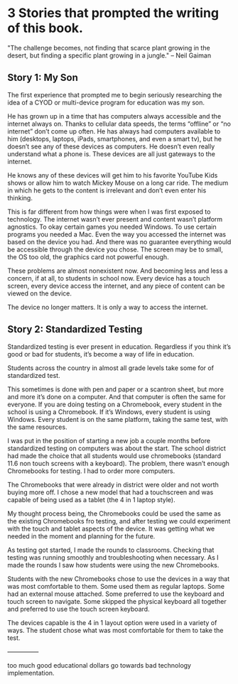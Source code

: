 # 3 Stories that prompted the writing of this book. 

"The challenge becomes, not finding that scarce plant growing in the desert, but finding a specific plant growing in a jungle." – Neil Gaiman

## Story 1: My Son
The first experience that prompted me to begin seriously researching the idea of a CYOD or multi-device program for education was my son. 

He has grown up in a time that has computers always accessible and the internet always on. Thanks to cellular data speeds, the terms “offline” or “no internet” don’t come up often. He has always had computers available to him (desktops, laptops, iPads, smartphones, and even a smart tv), but he doesn’t see any of these devices as computers. He doesn’t even really understand what a phone is. These devices are all just gateways to the internet. 

He knows any of these devices will get him to his favorite YouTube Kids shows or allow him to watch Mickey Mouse on a long car ride. The medium in which he gets to the content is irrelevant and don’t even enter his thinking. 

This is far different from how things were when I was first exposed to technology. The internet wasn’t ever present and content wasn’t platform agnostics. To okay certain games you needed Windows. To use certain programs you needed a Mac. Even the way you accessed the internet was based on the device you had. And there was no guarantee everything would be accessible through the device you chose. The screen may be to small, the OS too old, the graphics card not powerful enough.

These problems are almost nonexistent now. And becoming less and less a concern, if at all, to students in school now. Every device has a touch screen, every device access the internet, and any piece of content can be viewed on the device. 

The device no longer matters. It is only a way to access the internet. 

## Story 2: Standardized Testing 
Standardized testing is ever present in education. Regardless if you think it’s good or bad for students, it’s become a way of life in education. 

Students across the country in almost all grade levels take some for of standardized test. 

This sometimes is done with pen and paper or a scantron sheet, but more and more it’s done on a computer. And that computer is often the same for everyone. If you are doing testing on a Chromebook, every student in the school is using a Chromebook. If it’s Windows, every student is using Windows. Every student is on the same platform, taking the same test, with the same resources. 

I was put in the position of starting a new job a couple months before standardized testing on computers was about the start. The school district had made the choice that all students would use chromebooks (standard 11.6 non touch screens with a keyboard). The problem, there wasn’t enough Chromebooks for testing. I had to order more computers. 

The Chromebooks that were already in district were older and not worth buying more off. I chose a new model that had a touchscreen and was capable of being used as a tablet (the 4 in 1 laptop style). 

My thought process being, the Chromebooks could be used the same as the existing Chromebooks fro testing, and after testing we could experiment with the touch and tablet aspects of the device. It was getting what we needed in the moment and planning for the future. 

As testing got started, I made the rounds to classrooms. Checking that testing was running smoothly and troubleshooting when necessary. As I made the rounds I saw how students were using the new Chromebooks. 

Students with the new Chromebooks chose to use the devices in a way that was most comfortable to them. Some used them as regular laptops. Some had an external mouse attached. Some preferred to use the keyboard and touch screen to navigate. Some skipped the physical keyboard all together and preferred to use the touch screen keyboard.

The devices capable is the 4 in 1 layout option were used in a variety of ways. The student chose what was most comfortable for them to take the test. 

—————

too much good educational dollars go towards bad technology implementation.
